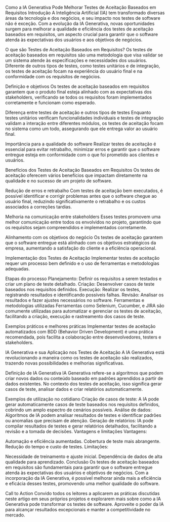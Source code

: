 Como a IA Generativa Pode Melhorar Testes de Aceitação Baseados em Requisitos
Introdução
A Inteligência Artificial (IA) tem transformado diversas áreas da tecnologia e dos negócios, e seu impacto nos testes de software não é exceção. Com a evolução da IA Generativa, novas oportunidades surgem para melhorar a qualidade e eficiência dos testes de aceitação baseados em requisitos, um aspecto crucial para garantir que o software atenda às expectativas dos usuários e aos objetivos de negócios.

O que são Testes de Aceitação Baseados em Requisitos?
Os testes de aceitação baseados em requisitos são uma metodologia que visa validar se um sistema atende às especificações e necessidades dos usuários. Diferente de outros tipos de testes, como testes unitários e de integração, os testes de aceitação focam na experiência do usuário final e na conformidade com os requisitos de negócios.

Definição e objetivos
Os testes de aceitação baseados em requisitos garantem que o produto final esteja alinhado com as expectativas dos stakeholders, verificando se todos os requisitos foram implementados corretamente e funcionam como esperado.

Diferença entre testes de aceitação e outros tipos de testes
Enquanto testes unitários verificam funcionalidades individuais e testes de integração validam a interação entre diferentes módulos, os testes de aceitação focam no sistema como um todo, assegurando que ele entrega valor ao usuário final.

Importância para a qualidade do software
Realizar testes de aceitação é essencial para evitar retrabalho, minimizar erros e garantir que o software entregue esteja em conformidade com o que foi prometido aos clientes e usuários.

Benefícios dos Testes de Aceitação Baseados em Requisitos
Os testes de aceitação oferecem vários benefícios que impactam diretamente na qualidade e no sucesso de um projeto de software.

Redução de erros e retrabalho
Com testes de aceitação bem executados, é possível identificar e corrigir problemas antes que o software chegue ao usuário final, reduzindo significativamente o retrabalho e os custos associados a correções tardias.

Melhoria na comunicação entre stakeholders
Esses testes promovem uma melhor comunicação entre todos os envolvidos no projeto, garantindo que os requisitos sejam compreendidos e implementados corretamente.

Alinhamento com os objetivos do negócio
Os testes de aceitação garantem que o software entregue está alinhado com os objetivos estratégicos da empresa, aumentando a satisfação do cliente e a eficiência operacional.

Implementação dos Testes de Aceitação
Implementar testes de aceitação requer um processo bem definido e o uso de ferramentas e metodologias adequadas.

Etapas do processo
Planejamento: Definir os requisitos a serem testados e criar um plano de teste detalhado.
Criação: Desenvolver casos de teste baseados nos requisitos definidos.
Execução: Realizar os testes, registrando resultados e identificando possíveis falhas.
Revisão: Analisar os resultados e fazer ajustes necessários no software.
Ferramentas e metodologias utilizadas
Ferramentas como Selenium, Cucumber, e JIRA são comumente utilizadas para automatizar e gerenciar os testes de aceitação, facilitando a criação, execução e rastreamento dos casos de teste.

Exemplos práticos e melhores práticas
Implementar testes de aceitação automatizados com BDD (Behavior Driven Development) é uma prática recomendada, pois facilita a colaboração entre desenvolvedores, testers e stakeholders.

IA Generativa e sua Aplicação nos Testes de Aceitação
A IA Generativa está revolucionando a maneira como os testes de aceitação são realizados, trazendo novas possibilidades e melhorias significativas.

Definição de IA Generativa
IA Generativa refere-se a algoritmos que podem criar novos dados ou conteúdo baseado em padrões aprendidos a partir de dados existentes. No contexto dos testes de aceitação, isso significa gerar casos de teste, analisar dados e criar relatórios automaticamente.

Exemplos de utilização no cotidiano
Criação de casos de teste: A IA pode gerar automaticamente casos de teste baseados nos requisitos definidos, cobrindo um amplo espectro de cenários possíveis.
Análise de dados: Algoritmos de IA podem analisar resultados de testes e identificar padrões ou anomalias que precisam de atenção.
Geração de relatórios: IA pode compilar resultados de testes e gerar relatórios detalhados, facilitando a revisão e a tomada de decisões.
Vantagens e limitações
Vantagens:

Automação e eficiência aumentadas.
Cobertura de teste mais abrangente.
Redução do tempo e custo de testes.
Limitações:

Necessidade de treinamento e ajuste inicial.
Dependência de dados de alta qualidade para aprendizado.
Conclusão
Os testes de aceitação baseados em requisitos são fundamentais para garantir que o software entregue atenda às expectativas dos usuários e objetivos de negócios. Com a incorporação da IA Generativa, é possível melhorar ainda mais a eficiência e eficácia desses testes, promovendo uma melhor qualidade do software.

Call to Action
Convido todos os leitores a aplicarem as práticas discutidas neste artigo em seus próprios projetos e explorarem mais sobre como a IA Generativa pode transformar os testes de software. Aproveite o poder da IA para alcançar resultados excepcionais e manter a competitividade no mercado.